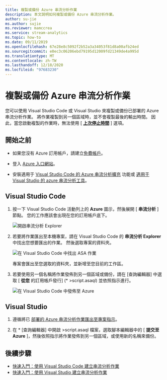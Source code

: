 ```yaml
---
title: 複製或備份 Azure 串流分析作業
description: 本文說明如何複製或備份 Azure 串流分析作業。
author: su-jie
ms.author: sujie
ms.reviewer: mamccrea
ms.service: stream-analytics
ms.topic: how-to
ms.date: 09/11/2019
ms.openlocfilehash: 67e28e8c5092f2b52a3a34053f81d8a00afb24ed
ms.sourcegitcommit: e0ec3c06206ebd79195d12009fd21349de4a995d
ms.translationtype: MT
ms.contentlocale: zh-TW
ms.lasthandoff: 12/18/2020
ms.locfileid: "97683230"
---
```

# <a name="copy-or-back-up-azure-stream-analytics-jobs"></a>複製或備份 Azure 串流分析作業

您可以使用 Visual Studio Code 或 Visual Studio 來複製或備份已部署的 Azure 串流分析作業。 將作業複製到另一個區域時，並不會複製最後的輸出時間。 因此，當您啟動複製的作業時，無法使用 [ [**上次停止時間**](./start-job.md#start-options) ] 選項。

## <a name="before-you-begin"></a>開始之前
* 如果您沒有 Azure 訂用帳戶，請建立[免費帳戶](https://azure.microsoft.com/free/)。

* 登入 [Azure 入口網站](https://portal.azure.com/)。

* 安裝適用于 [Visual Studio Code 的 Azure 串流分析擴充](quick-create-visual-studio-code.md#install-the-azure-stream-analytics-tools-extension) 功能或 [適用于 Visual Studio 的 azure 串流分析工具](quick-create-visual-studio-code.md#install-the-azure-stream-analytics-tools-extension)。  

## <a name="visual-studio-code"></a>Visual Studio Code

1. 按一下 Visual Studio Code 活動列上的 **Azure** 圖示，然後展開 [ **串流分析** ] 節點。 您的工作應該會出現在您的訂用帳戶底下。

   ![開啟串流分析 Explorer](./media/vscode-explore-jobs/open-explorer.png)

2. 若要將作業匯出至本機專案，請在 Visual Studio Code 的 **串流分析 Explorer** 中找出您想要匯出的作業。 然後選取專案的資料夾。

    ![在 Visual Studio Code 中找出 ASA 作業](./media/vscode-explore-jobs/export-job.png)

    專案會匯出至您選取的資料夾，並新增至您目前的工作區。

3. 若要使用另一個名稱將作業發佈到另一個區域或備份，請在 [查詢編輯器] 中選取 [ **從您** 的訂用帳戶發行] (\* >script.asaql) 並依照指示進行。

    ![在 Visual Studio Code 中發佈至 Azure](./media/quick-create-visual-studio-code/submit-job.png)

## <a name="visual-studio"></a>Visual Studio

1. 遵循將已 [部署的 Azure 串流分析作業匯出至專案指示](./stream-analytics-vs-tools.md#export-jobs-to-a-project)。

2. 在 \* [查詢編輯器] 中開啟 >script.asaql 檔案，選取腳本編輯器中的 [ **提交至 Azure** ]，然後依照指示將作業發佈到另一個區域，或使用新的名稱來備份。

## <a name="next-steps"></a>後續步驟

* [快速入門：使用 Visual Studio Code 建立串流分析作業](quick-create-visual-studio-code.md)
* [快速入門：使用 Visual Studio 建立串流分析作業](stream-analytics-quick-create-vs.md)